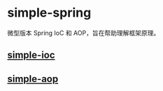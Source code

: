 ﻿# simple-spring

微型版本 Spring IoC 和 AOP，旨在帮助理解框架原理。

## [simple-ioc](simple-ioc/README.md)

## [simple-aop](simple-aop/README.md)

